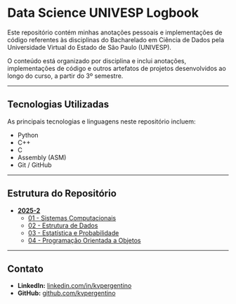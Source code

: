 # Data Science UNIVESP Logbook

Este repositório contém minhas anotações pessoais e implementações de código referentes às disciplinas do Bacharelado em Ciência de Dados pela Universidade Virtual do Estado de São Paulo (UNIVESP).

O conteúdo está organizado por disciplina e inclui anotações, implementações de código e outros artefatos de projetos desenvolvidos ao longo do curso, a partir do 3º semestre.

---

## Tecnologias Utilizadas

As principais tecnologias e linguagens neste repositório incluem:

* Python
* C++
* C
* Assembly (ASM)
* Git / GitHub

---

## Estrutura do Repositório

* **[2025-2](./2025-2/)**
    * [01 - Sistemas Computacionais](./2025-2/01-Sistemas-Computacionais/)
    * [02 - Estrutura de Dados](./2025-2/02-Estrutura-de-Dados/)
    * [03 - Estatística e Probabilidade](./2025-2/03-Estatistica-e-Probabilidade/)
    * [04 - Programação Orientada a Objetos](./2025-2/04-Programacao-Orientada-a-Objetos/)

---

## Contato

* **LinkedIn:** [linkedin.com/in/kvpergentino](https://linkedin.com/in/kvpergentino)
* **GitHub:** [github.com/kvpergentino](https://github.com/kvpergentino)
